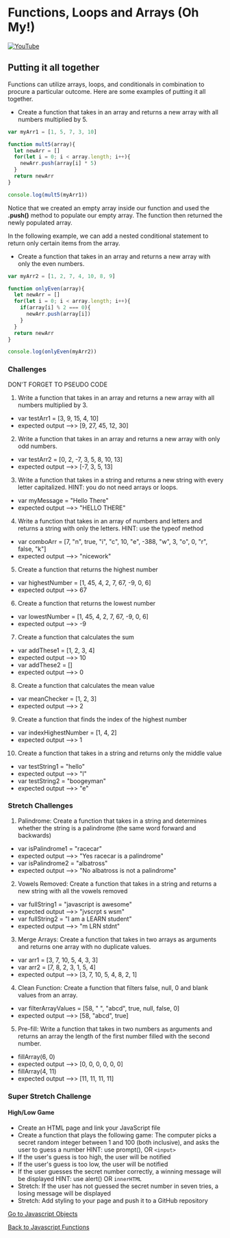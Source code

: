 # Functions, Loops and Arrays (Oh My!)

[![YouTube](http://img.youtube.com/vi/TlAI9_bXobg/0.jpg)](https://www.youtube.com/watch?v=GOZsrmfAbfI)

## Putting it all together

Functions can utilize arrays, loops, and conditionals in combination to procure a particular outcome. Here are some examples of putting it all together.

* Create a function that takes in an array and returns a new array with all numbers multiplied by 5.

```JavaScript
var myArr1 = [1, 5, 7, 3, 10]

function mult5(array){
  let newArr = []
  for(let i = 0; i < array.length; i++){
    newArr.push(array[i] * 5)
  }
  return newArr
}

console.log(mult5(myArr1))

```

Notice that we created an empty array inside our function and used the **.push()** method to populate our empty array. The function then returned the newly populated array.

In the following example, we can add a nested conditional statement to return only certain items from the array.

* Create a function that takes in an array and returns a new array with only the even numbers.

```JavaScript
var myArr2 = [1, 2, 7, 4, 10, 8, 9]

function onlyEven(array){
  let newArr = []
  for(let i = 0; i < array.length; i++){
    if(array[i] % 2 === 0){
      newArr.push(array[i])
    }
  }
  return newArr
}

console.log(onlyEven(myArr2))

```

### Challenges

DON'T FORGET TO PSEUDO CODE

1. Write a function that takes in an array and returns a new array with all numbers multiplied by 3.

* var testArr1 = [3, 9, 15, 4, 10]
* expected output -->> [9, 27, 45, 12, 30]


2. Write a function that takes in an array and returns a new array with only odd numbers.

* var testArr2 = [0, 2, -7, 3, 5, 8, 10, 13]
* expected output -->> [-7, 3, 5, 13]

3. Write a function that takes in a string and returns a new string with every letter capitalized. HINT: you do not need arrays or loops.

* var myMessage = "Hello There"
* expected output -->> "HELLO THERE"

4. Write a function that takes in an array of numbers and letters and returns a string with only the letters. HINT: use the typeof method

* var comboArr = [7, "n", true, "i", "c", 10, "e", -388, "w", 3, "o", 0, "r", false, "k"]
* expected output -->> "nicework"

5. Create a function that returns the highest number

* var highestNumber = [1, 45, 4, 2, 7, 67, -9, 0, 6]
* expected output -->> 67

6. Create a function that returns the lowest number

* var lowestNumber = [1, 45, 4, 2, 7, 67, -9, 0, 6]
* expected output -->> -9

7. Create a function that calculates the sum
* var addThese1 = [1, 2, 3, 4]
* expected output -->> 10
* var addThese2 = []
* expected output -->> 0

8. Create a function that calculates the mean value
* var meanChecker = [1, 2, 3]
* expected output -->> 2

9. Create a function that finds the index of the highest number
* var indexHighestNumber = [1, 4, 2]
* expected output -->> 1

10. Create a function that takes in a string and returns only the middle value

* var testString1 = "hello"
* expected output -->> "l"
* var testString2 = "boogeyman"
* expected output -->> "e"

### Stretch Challenges

1. Palindrome: Create a function that takes in a string and determines whether the string is a palindrome (the same word forward and backwards)

* var isPalindrome1 = "racecar"
* expected output -->> "Yes racecar is a palindrome"
* var isPalindrome2 = "albatross"
* expected output -->> "No albatross is not a palindrome"

2. Vowels Removed: Create a function that takes in a string and returns a new string with all the vowels removed

* var fullString1 = "javascript is awesome"
* expected output -->> "jvscrpt s wsm"
* var fullString2 = "I am a LEARN student"
* expected output -->> "m LRN stdnt"

3. Merge Arrays: Create a function that takes in two arrays as arguments and returns one array with no duplicate values.

* var arr1 = [3, 7, 10, 5, 4, 3, 3]
* var arr2 = [7, 8, 2, 3, 1, 5, 4]
* expected output -->> [3, 7, 10, 5, 4, 8, 2, 1]

4. Clean Function: Create a function that filters false, null, 0 and blank values from an array.

* var filterArrayValues = [58, " ", "abcd", true, null, false, 0]
* expected output -->> [58, "abcd", true]

5. Pre-fill: Write a function that takes in two numbers as arguments and returns an array the length of the first number filled with the second number.

* fillArray(6, 0)
* expected output -->> [0, 0, 0, 0, 0, 0]
* fillArray(4, 11)
* expected output -->> [11, 11, 11, 11]

### Super Stretch Challenge

#### High/Low Game
* Create an HTML page and link your JavaScript file
* Create a function that plays the following game: The computer picks a secret random integer between 1 and 100 (both inclusive), and asks the user to guess a number HINT: use prompt(), OR `<input>`
* If the user's guess is too high, the user will be notified
* If the user's guess is too low, the user will be notified
* If the user guesses the secret number correctly, a winning message will be displayed HINT: use alert() OR `innerHTML`
* Stretch: If the user has not guessed the secret number in seven tries, a losing message will be displayed
* Stretch: Add styling to your page and push it to a GitHub repository


[Go to Javascript Objects](./07js_objects.md)

[Back to Javascript Functions](./03js_functions.md)

